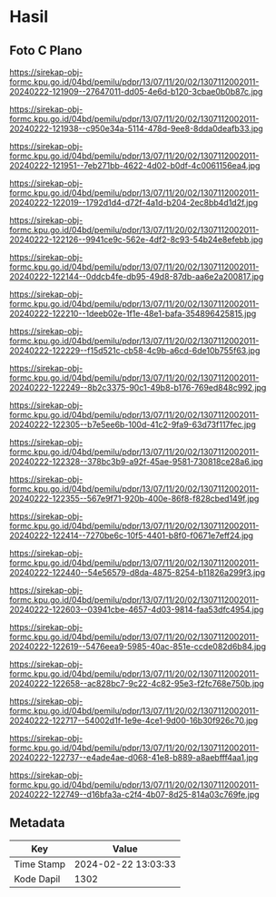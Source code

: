 # Hasil

## Foto C Plano

https://sirekap-obj-formc.kpu.go.id/04bd/pemilu/pdpr/13/07/11/20/02/1307112002011-20240222-121909--27647011-dd05-4e6d-b120-3cbae0b0b87c.jpg

https://sirekap-obj-formc.kpu.go.id/04bd/pemilu/pdpr/13/07/11/20/02/1307112002011-20240222-121938--c950e34a-5114-478d-9ee8-8dda0deafb33.jpg

https://sirekap-obj-formc.kpu.go.id/04bd/pemilu/pdpr/13/07/11/20/02/1307112002011-20240222-121951--7eb271bb-4622-4d02-b0df-4c0061156ea4.jpg

https://sirekap-obj-formc.kpu.go.id/04bd/pemilu/pdpr/13/07/11/20/02/1307112002011-20240222-122019--1792d1d4-d72f-4a1d-b204-2ec8bb4d1d2f.jpg

https://sirekap-obj-formc.kpu.go.id/04bd/pemilu/pdpr/13/07/11/20/02/1307112002011-20240222-122126--9941ce9c-562e-4df2-8c93-54b24e8efebb.jpg

https://sirekap-obj-formc.kpu.go.id/04bd/pemilu/pdpr/13/07/11/20/02/1307112002011-20240222-122144--0ddcb4fe-db95-49d8-87db-aa6e2a200817.jpg

https://sirekap-obj-formc.kpu.go.id/04bd/pemilu/pdpr/13/07/11/20/02/1307112002011-20240222-122210--1deeb02e-1f1e-48e1-bafa-354896425815.jpg

https://sirekap-obj-formc.kpu.go.id/04bd/pemilu/pdpr/13/07/11/20/02/1307112002011-20240222-122229--f15d521c-cb58-4c9b-a6cd-6de10b755f63.jpg

https://sirekap-obj-formc.kpu.go.id/04bd/pemilu/pdpr/13/07/11/20/02/1307112002011-20240222-122249--8b2c3375-90c1-49b8-b176-769ed848c992.jpg

https://sirekap-obj-formc.kpu.go.id/04bd/pemilu/pdpr/13/07/11/20/02/1307112002011-20240222-122305--b7e5ee6b-100d-41c2-9fa9-63d73f117fec.jpg

https://sirekap-obj-formc.kpu.go.id/04bd/pemilu/pdpr/13/07/11/20/02/1307112002011-20240222-122328--378bc3b9-a92f-45ae-9581-730818ce28a6.jpg

https://sirekap-obj-formc.kpu.go.id/04bd/pemilu/pdpr/13/07/11/20/02/1307112002011-20240222-122355--567e9f71-920b-400e-86f8-f828cbed149f.jpg

https://sirekap-obj-formc.kpu.go.id/04bd/pemilu/pdpr/13/07/11/20/02/1307112002011-20240222-122414--7270be6c-10f5-4401-b8f0-f0671e7eff24.jpg

https://sirekap-obj-formc.kpu.go.id/04bd/pemilu/pdpr/13/07/11/20/02/1307112002011-20240222-122440--54e56579-d8da-4875-8254-b11826a299f3.jpg

https://sirekap-obj-formc.kpu.go.id/04bd/pemilu/pdpr/13/07/11/20/02/1307112002011-20240222-122603--03941cbe-4657-4d03-9814-faa53dfc4954.jpg

https://sirekap-obj-formc.kpu.go.id/04bd/pemilu/pdpr/13/07/11/20/02/1307112002011-20240222-122619--5476eea9-5985-40ac-851e-ccde082d6b84.jpg

https://sirekap-obj-formc.kpu.go.id/04bd/pemilu/pdpr/13/07/11/20/02/1307112002011-20240222-122658--ac828bc7-9c22-4c82-95e3-f2fc768e750b.jpg

https://sirekap-obj-formc.kpu.go.id/04bd/pemilu/pdpr/13/07/11/20/02/1307112002011-20240222-122717--54002d1f-1e9e-4ce1-9d00-16b30f926c70.jpg

https://sirekap-obj-formc.kpu.go.id/04bd/pemilu/pdpr/13/07/11/20/02/1307112002011-20240222-122737--e4ade4ae-d068-41e8-b889-a8aebfff4aa1.jpg

https://sirekap-obj-formc.kpu.go.id/04bd/pemilu/pdpr/13/07/11/20/02/1307112002011-20240222-122749--d16bfa3a-c2f4-4b07-8d25-814a03c769fe.jpg


## Metadata

| Key        | Value               |
| ---------- | ------------------- |
| Time Stamp | 2024-02-22 13:03:33 |
| Kode Dapil | 1302                |



